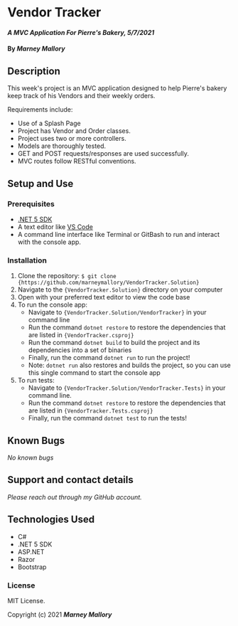 # Vendor Tracker

#### _A MVC Application For Pierre's Bakery, 5/7/2021_

#### By _**Marney Mallory**_

## Description

This week's project is an MVC application designed to help Pierre's bakery keep track of his Vendors and their weekly orders. 

Requirements include:

- Use of a Splash Page
- Project has Vendor and Order classes.
- Project uses two or more controllers.
- Models are thoroughly tested.
- GET and POST requests/responses are used successfully.
- MVC routes follow RESTful conventions.

## Setup and Use

### Prerequisites

- [.NET 5 SDK](https://dotnet.microsoft.com/download/dotnet/5.0)
- A text editor like [VS Code](https://code.visualstudio.com/)
- A command line interface like Terminal or GitBash to run and interact with the console app.

### Installation

1. Clone the repository: `$ git clone {https://github.com/marneymallory/VendorTracker.Solution}`
2. Navigate to the `{VendorTracker.Solution}` directory on your computer
3. Open with your preferred text editor to view the code base
4. To run the console app:
   - Navigate to `{VendorTracker.Solution/VendorTracker}` in your command line
   - Run the command `dotnet restore` to restore the dependencies that are listed in `{VendorTracker.csproj}`
   - Run the command `dotnet build` to build the project and its dependencies into a set of binaries
   - Finally, run the command `dotnet run` to run the project!
   - Note: `dotnet run` also restores and builds the project, so you can use this single command to start the console app
5. To run tests:
   - Navigate to `{VendorTracker.Solution/VendorTracker.Tests}` in your command line.
   - Run the command `dotnet restore` to restore the dependencies that are listed in `{VendorTracker.Tests.csproj}`
   - Finally, run the command `dotnet test` to run the tests!

## Known Bugs

_No known bugs_

## Support and contact details

_Please reach out through my GitHub account._

## Technologies Used

- C#
- .NET 5 SDK
- ASP.NET
- Razor
- Bootstrap

### License

MIT License.

Copyright (c) 2021 **_Marney Mallory_**
